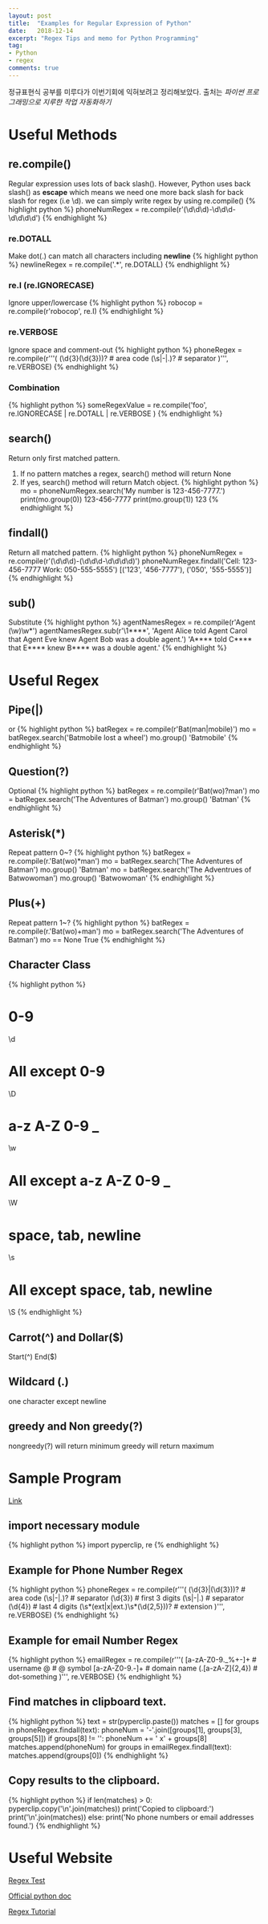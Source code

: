 ```yaml
---
layout: post
title:  "Examples for Regular Expression of Python"
date:   2018-12-14
excerpt: "Regex Tips and memo for Python Programming"
tag:
- Python 
- regex
comments: true
--- 
```

정규표현식 공부를 미루다가 이번기회에 익혀보려고 정리해보았다. 
출처는 _파이썬 프로그래밍으로 지루한 작업 자동화하기_
# Useful Methods
## re.compile()
Regular expression uses lots of back slash(\). 
However, Python uses back slash(\) as **escape** which means we need one more back slash for back slash for regex (i.e \\d). we can simply write regex by using re.compile()
{% highlight python %}
phoneNumRegex = re.compile(r'(\d\d\d)-\d\d\d-\d\d\d\d')
{% endhighlight %}
### re.DOTALL
Make dot(.) can match all characters including **newline**
{% highlight python %}
newlineRegex = re.compile('.*', re.DOTALL)
{% endhighlight %}

### re.I (re.IGNORECASE)
Ignore upper/lowercase
{% highlight python %}
robocop = re.compile(r'robocop', re.I)
{% endhighlight %}

### re.VERBOSE
Ignore space and comment-out
{% highlight python %}
phoneRegex = re.compile(r'''(
    (\d{3}\(\d{3}\))?     # area code
    (\s|-|\.)?            # separator
    )''', re.VERBOSE)
{% endhighlight %}

### Combination
{% highlight python %}
someRegexValue = re.compile('foo', re.IGNORECASE | re.DOTALL | re.VERBOSE )
{% endhighlight %}

## search()
Return only first matched pattern.
1. If no pattern matches a regex, search() method will return None
2. If yes, search() method will return Match object.
{% highlight python %}
mo = phoneNumRegex.search('My number is 123-456-7777.')
print(mo.group(0))
123-456-7777
print(mo.group(1))
123
{% endhighlight %}

## findall()
Return all matched pattern.
{% highlight python %}
phoneNumRegex = re.compile(r'(\d\d\d)-(\d\d\d-\d\d\d\d)')
phoneNumRegex.findall('Cell: 123-456-7777 Work: 050-555-5555')
[('123', '456-7777'), ('050', '555-5555')]
{% endhighlight %}

## sub()
Substitute
{% highlight python %}
agentNamesRegex = re.compile(r'Agent (\w)\w*')
agentNamesRegex.sub(r'\1****', 'Agent Alice told Agent Carol that Agent Eve knew Agent Bob was a double agent.')
'A**** told C**** that E**** knew B**** was a double agent.'
{% endhighlight %}

# Useful Regex
## Pipe(|)
or
{% highlight python %}
batRegex = re.compile(r'Bat(man|mobile)')
mo = batRegex.search('Batmobile lost a wheel')
mo.group()
'Batmobile'
{% endhighlight %}

## Question(?)
Optional
{% highlight python %}
batRegex = re.compile(r'Bat(wo)?man')
mo = batRegex.search('The Adventures of Batman')
mo.group()
'Batman'
{% endhighlight %}

## Asterisk(*)
Repeat pattern 0~?
{% highlight python %}
batRegex = re.compile(r.'Bat(wo)*man')
mo = batRegex.search('The Adventures of Batman')
mo.group()
'Batman'
mo = batRegex.search('The Adventrues of Batwowoman')
mo.group()
'Batwowoman'
{% endhighlight %}

## Plus(+)
Repeat pattern 1~?
{% highlight python %}
batRegex = re.compile(r.'Bat(wo)+man')
mo = batRegex.search('The Adventures of Batman')
mo == None
True
{% endhighlight %}

## Character Class
{% highlight python %}
# 0-9
\d
# All except 0-9
\D
# a-z A-Z 0-9 _
\w
# All except a-z A-Z 0-9 _
\W
# space, tab, newline
\s
# All except space, tab, newline
\S
{% endhighlight %}

## Carrot(^) and Dollar($)
Start(^)
End($)

## Wildcard (.)
one character except newline

## greedy and Non greedy(?)
nongreedy(?) will return minimum
greedy will return maximum

# Sample Program
><Practical Programming for total beginners>
[Link](http://www.inventwithpython.com/)

## import necessary module
{% highlight python %}
import pyperclip, re
{% endhighlight %}

## Example for Phone Number Regex

{% highlight python %}
phoneRegex = re.compile(r'''(
    (\d{3}|\(\d{3}\))?              # area code
    (\s|-|\.)?                      # separator
    (\d{3})                         # first 3 digits
    (\s|-|\.)                       # separator
    (\d{4})                         # last 4 digits
    (\s*(ext|x|ext.)\s*(\d{2,5}))?  # extension
    )''', re.VERBOSE)
{% endhighlight %}

## Example for email Number Regex
{% highlight python %}
emailRegex = re.compile(r'''(
    [a-zA-Z0-9._%+-]+       # username
    @                       # @ symbol
    [a-zA-Z0-9.-]+          # domain name
    (\.[a-zA-Z]{2,4})       # dot-something
    )''', re.VERBOSE)
{% endhighlight %}

## Find matches in clipboard text.
{% highlight python %}
text = str(pyperclip.paste())
matches = []
for groups in phoneRegex.findall(text):
    phoneNum = '-'.join([groups[1], groups[3], groups[5]])
    if groups[8] != '':
        phoneNum += ' x' + groups[8]
    matches.append(phoneNum)
for groups in emailRegex.findall(text):
    matches.append(groups[0])
{% endhighlight %}

## Copy results to the clipboard.
{% highlight python %}
if len(matches) > 0:
    pyperclip.copy('\n'.join(matches))
    print('Copied to clipboard:')
    print('\n'.join(matches))
else:
    print('No phone numbers or email addresses found.')
{% endhighlight %}

# Useful Website
[Regex Test](http://regexpal.com/)

[Official python doc](http://docs.python.org/3/library/re.html)

[Regex Tutorial](http://www.regular-expressions.info/)
